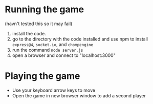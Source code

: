 # Running the game
(havn't tested this so it may fail)

1. install the code.
2. go to the directory with the code installed and use npm to install ```express@4```, ```socket.io```, and ```chompengine```
3. run the command ```node server.js```
4. open a browser and connect to "localhost:3000"


# Playing the game

- Use your keyboard arrow keys to move
- Open the game in new browser window to add a second player